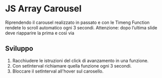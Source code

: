 JS Array Carousel
===
Riprendendo il carousel realizzato in passato  e con le Timeng Function rendete lo scroll automatico ogni 3 secondi.
Attenzione: dopo l’ultima slide deve riapparire la prima e così via

## Sviluppo
1. Racchiudere le istruzioni del click di avanzamento in una funzione.
2. Con setInterval richiamare quella funzione ogni 3 secondi.
3. Bloccare il setInterval all'hover sul carosello.